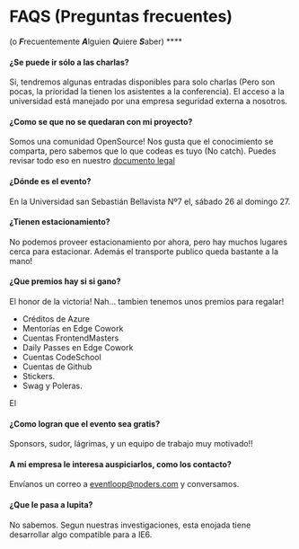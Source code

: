 # FAQS (Preguntas frecuentes)
(o ***F***recuentemente ***A***lguien ***Q***uiere ***S***aber) ****


#### ¿Se puede ir sólo a las charlas?

Si, tendremos algunas entradas disponibles para solo charlas (Pero son pocas, la prioridad la tienen los asistentes a la conferencia).
El acceso a la universidad está manejado por una empresa seguridad externa a nosotros.

#### ¿Como se que no se quedaran con mi proyecto?
Somos una comunidad OpenSource! Nos gusta que el conocimiento se comparta, pero sabemos que lo que codeas es tuyo (No catch).
Puedes revisar todo eso en nuestro [documento legal]('./legal.md')


#### ¿Dónde es el evento?
En la Universidad san Sebastián Bellavista Nº7 el, sábado 26 al domingo 27.

#### ¿Tienen estacionamiento?
No podemos proveer estacionamiento por ahora, pero hay muchos lugares cerca para estacionar.
Además el transporte publico queda bastante a la mano!

#### ¿Que premios hay si si gano?
El honor de la victoria!
Nah... tambien tenemos unos premios para regalar!

- Créditos de Azure
- Mentorías en Edge Cowork
- Cuentas FrontendMasters
- Daily Passes en Edge Cowork
- Cuentas CodeSchool
- Cuentas de Github
- Stickers.
- Swag y Poleras.

El





#### ¿Como logran que el evento sea gratis?

Sponsors, sudor, lágrimas, y un equipo de trabajo muy motivado!!



#### A mi empresa le interesa auspiciarlos, como los contacto?

Envíanos un correo a [eventloop@noders.com](mailto:eventloop@noders.com) y conversamos.



#### ¿Que le pasa a lupita?

No sabemos. Segun nuestras investigaciones, esta enojada tiene desarrollar algo compatible para a IE6.
